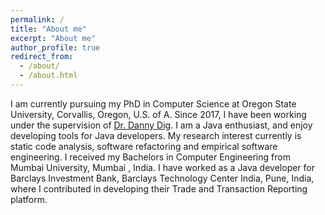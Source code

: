 ```yaml
---
permalink: /
title: "About me"
excerpt: "About me"
author_profile: true
redirect_from: 
  - /about/
  - /about.html
---
```

 I am currently pursuing my PhD in Computer Science at Oregon State University, Corvallis, Oregon, U.S. of A. Since 2017, I have been working under the supervision of [Dr. Danny Dig](http://web.engr.oregonstate.edu/~digd/"). I am a Java enthusiast, and enjoy developing tools for Java developers. My research interest currently is static code analysis, software refactoring and empirical software engineering. 
 I received my Bachelors in Computer Engineering from Mumbai University, Mumbai , India. I have worked as a Java developer for Barclays Investment Bank, Barclays Technology Center India, Pune, India, where I contributed in developing their Trade and Transaction Reporting platform. 
